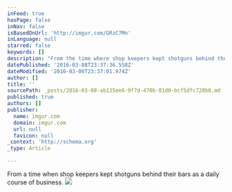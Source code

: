 ```yaml
---
inFeed: true
hasPage: false
inNav: false
isBasedOnUrl: 'http://imgur.com/GRzC7Mn'
inLanguage: null
starred: false
keywords: []
description: "From the time where shop keepers kept shotguns behind their bars as a daily course of business.\_"
datePublished: '2016-03-08T23:37:36.558Z'
dateModified: '2016-03-08T23:37:01.974Z'
author: []
title: ''
sourcePath: _posts/2016-03-08-ab135ee6-9f7d-470b-81d0-bcf5dfc720b0.md
published: true
authors: []
publisher:
  name: imgur.com
  domain: imgur.com
  url: null
  favicon: null
_context: 'http://schema.org'
_type: Article

---
```

From a time when shop keepers kept shotguns behind their bars as a daily course of business. ![](http://i.imgur.com/GRzC7Mn.jpg)